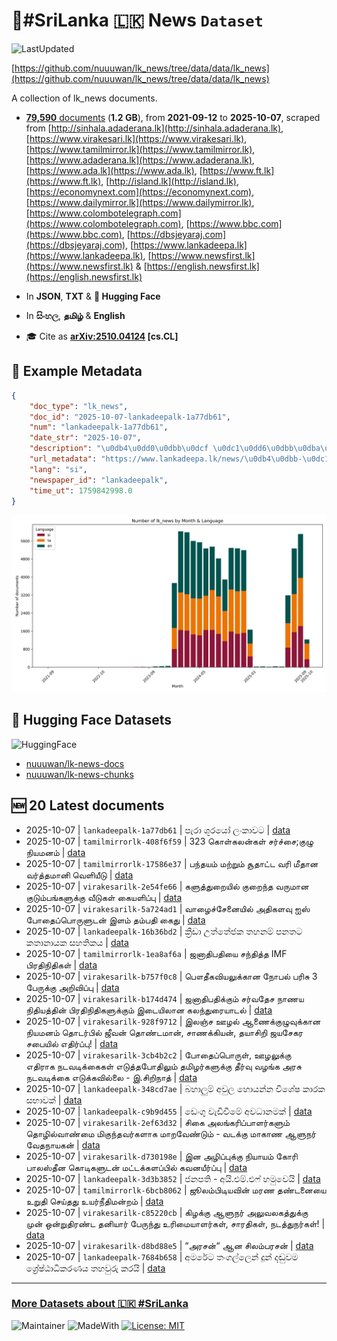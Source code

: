 # 📄#SriLanka 🇱🇰 News `Dataset`

![LastUpdated](https://img.shields.io/badge/last_updated-2025--10--07_18:53:06-green)

[https://github.com/nuuuwan/lk_news/tree/data/data/lk_news](https://github.com/nuuuwan/lk_news/tree/data/data/lk_news)

A collection of lk_news documents.

- [**79,590** documents](https://github.com/nuuuwan/lk_news/tree/data/data/lk_news) (**1.2 GB**), from **2021-09-12** to **2025-10-07**, scraped from [http://sinhala.adaderana.lk](http://sinhala.adaderana.lk), [https://www.virakesari.lk](https://www.virakesari.lk), [https://www.tamilmirror.lk](https://www.tamilmirror.lk), [https://www.adaderana.lk](https://www.adaderana.lk), [https://www.ada.lk](https://www.ada.lk), [https://www.ft.lk](https://www.ft.lk), [http://island.lk](http://island.lk), [https://economynext.com](https://economynext.com), [https://www.dailymirror.lk](https://www.dailymirror.lk), [https://www.colombotelegraph.com](https://www.colombotelegraph.com), [https://www.bbc.com](https://www.bbc.com), [https://dbsjeyaraj.com](https://dbsjeyaraj.com), [https://www.lankadeepa.lk](https://www.lankadeepa.lk), [https://www.newsfirst.lk](https://www.newsfirst.lk) & [https://english.newsfirst.lk](https://english.newsfirst.lk)

- In **JSON**, **TXT** & **🤗 Hugging Face**

- In **සිංහල**, **தமிழ்** & **English**

- 🎓 Cite as **[arXiv:2510.04124](https://arxiv.org/abs/2510.04124) [cs.CL]**

## 📝 Example Metadata

```json
{
    "doc_type": "lk_news",
    "doc_id": "2025-10-07-lankadeepalk-1a77db61",
    "num": "lankadeepalk-1a77db61",
    "date_str": "2025-10-07",
    "description": "\u0db4\u0dd0\u0dbb\u0dcf \u0dc1\u0dd6\u0dbb\u0dba\u0ddd \u0dbd\u0d82\u0d9a\u0dcf\u0dc0\u0da7",
    "url_metadata": "https://www.lankadeepa.lk/news/\u0db4\u0dbb-\u0dc1\u0dbb\u0dba-\u0dbd\u0d9a\u0dc0\u0da7/101-680881",
    "lang": "si",
    "newspaper_id": "lankadeepalk",
    "time_ut": 1759842998.0
}
```

![Chart](https://raw.githubusercontent.com/nuuuwan/lk_news/refs/heads/data/data/lk_news/docs_by_month_and_lang.png)

## 🤗 Hugging Face Datasets

![HuggingFace](https://img.shields.io/badge/-HuggingFace-FDEE21?style=for-the-badge&logo=HuggingFace)

- [nuuuwan/lk-news-docs](https://huggingface.co/datasets/nuuuwan/lk-news-docs)
- [nuuuwan/lk-news-chunks](https://huggingface.co/datasets/nuuuwan/lk-news-chunks)

## 🆕 20 Latest documents

- 2025-10-07 | `lankadeepalk-1a77db61` | පැරා ශූරයෝ ලංකාවට | [data](https://github.com/nuuuwan/lk_news/tree/data/data/lk_news/2020s/2025/2025-10-07-lankadeepalk-1a77db61)
- 2025-10-07 | `tamilmirrorlk-408f6f59` | 323 கொள்கலன்கள் சர்ச்சை;குழு நியமனம் | [data](https://github.com/nuuuwan/lk_news/tree/data/data/lk_news/2020s/2025/2025-10-07-tamilmirrorlk-408f6f59)
- 2025-10-07 | `tamilmirrorlk-17586e37` | பந்தயம் மற்றும் சூதாட்ட வரி மீதான வர்த்தமானி வெளியீடு | [data](https://github.com/nuuuwan/lk_news/tree/data/data/lk_news/2020s/2025/2025-10-07-tamilmirrorlk-17586e37)
- 2025-10-07 | `virakesarilk-2e54fe66` | களுத்துறையில் குறைந்த வருமான குடும்பங்களுக்கு வீடுகள் கையளிப்பு | [data](https://github.com/nuuuwan/lk_news/tree/data/data/lk_news/2020s/2025/2025-10-07-virakesarilk-2e54fe66)
- 2025-10-07 | `virakesarilk-5a724ad1` | வாழைச்சேனையில் அதிகளவு ஐஸ் போதைப்பொருளுடன் இளம் தம்பதி கைது | [data](https://github.com/nuuuwan/lk_news/tree/data/data/lk_news/2020s/2025/2025-10-07-virakesarilk-5a724ad1)
- 2025-10-07 | `lankadeepalk-16b36bd2` | ක්‍රීඩා උත්තේජක තහනම් පනතට කතානායක සහතිකය | [data](https://github.com/nuuuwan/lk_news/tree/data/data/lk_news/2020s/2025/2025-10-07-lankadeepalk-16b36bd2)
- 2025-10-07 | `tamilmirrorlk-1ea8af6a` | ஜனாதிபதியை சந்தித்த IMF பிரதிநிதிகள் | [data](https://github.com/nuuuwan/lk_news/tree/data/data/lk_news/2020s/2025/2025-10-07-tamilmirrorlk-1ea8af6a)
- 2025-10-07 | `virakesarilk-b757f0c8` | பௌதீகவியலுக்கான நோபல் பரிசு 3 பேருக்கு அறிவிப்பு | [data](https://github.com/nuuuwan/lk_news/tree/data/data/lk_news/2020s/2025/2025-10-07-virakesarilk-b757f0c8)
- 2025-10-07 | `virakesarilk-b174d474` | ஜனாதிபதிக்கும் சர்வதேச நாணய நிதியத்தின் பிரதிநிதிகளுக்கும் இடையிலான கலந்துரையாடல் | [data](https://github.com/nuuuwan/lk_news/tree/data/data/lk_news/2020s/2025/2025-10-07-virakesarilk-b174d474)
- 2025-10-07 | `virakesarilk-928f9712` | இலஞ்ச ஊழல் ஆணைக்குழுவுக்கான நியமனம் தொடர்பில் ஜீவன் தொண்டமான், சாணக்கியன், தயாசிறி ஜயசேகர சபையில் எதிர்ப்பு! | [data](https://github.com/nuuuwan/lk_news/tree/data/data/lk_news/2020s/2025/2025-10-07-virakesarilk-928f9712)
- 2025-10-07 | `virakesarilk-3cb4b2c2` | போதைப்பொருள், ஊழலுக்கு எதிராக நடவடிக்கைகள் எடுத்தபோதிலும் தமிழர்களுக்கு தீர்வு வழங்க அரசு நடவடிக்கை எடுக்கவில்லை - இ.சிறிநாத் | [data](https://github.com/nuuuwan/lk_news/tree/data/data/lk_news/2020s/2025/2025-10-07-virakesarilk-3cb4b2c2)
- 2025-10-07 | `lankadeepalk-348cd7ae` | බහාලුම් අවුල හොයන්න විශේෂ කාරක සභාවක් | [data](https://github.com/nuuuwan/lk_news/tree/data/data/lk_news/2020s/2025/2025-10-07-lankadeepalk-348cd7ae)
- 2025-10-07 | `lankadeepalk-c9b9d455` | ඩෙංගු වැඩිවීමේ අවධානමක් | [data](https://github.com/nuuuwan/lk_news/tree/data/data/lk_news/2020s/2025/2025-10-07-lankadeepalk-c9b9d455)
- 2025-10-07 | `virakesarilk-2ef63d32` | சிகை அலங்கரிப்பாளர்களும் தொழில்வாண்மை மிகுந்தவர்களாக மாறவேண்டும் -   வடக்கு மாகாண ஆளுநர் வேதநாயகன் | [data](https://github.com/nuuuwan/lk_news/tree/data/data/lk_news/2020s/2025/2025-10-07-virakesarilk-2ef63d32)
- 2025-10-07 | `virakesarilk-d730198e` | இன அழிப்புக்கு நியாயம் கோரி பாலஸ்தீன கொடிகளுடன் மட்டக்களப்பில் கவனயீர்ப்பு | [data](https://github.com/nuuuwan/lk_news/tree/data/data/lk_news/2020s/2025/2025-10-07-virakesarilk-d730198e)
- 2025-10-07 | `lankadeepalk-3d3b3852` | ජනපති - අයි.එම්.එෆ් හමුවෙයි | [data](https://github.com/nuuuwan/lk_news/tree/data/data/lk_news/2020s/2025/2025-10-07-lankadeepalk-3d3b3852)
- 2025-10-07 | `tamilmirrorlk-6bcb8062` | ஜூலம்பிடியவின் மரண தண்டனையை உறுதி செய்தது உயர்நீதிமன்றம் | [data](https://github.com/nuuuwan/lk_news/tree/data/data/lk_news/2020s/2025/2025-10-07-tamilmirrorlk-6bcb8062)
- 2025-10-07 | `virakesarilk-c85220cb` | கிழக்கு ஆளுநர் அலுவலகத்துக்கு முன் ஒன்றுதிரண்ட தனியார் பேருந்து உரிமையாளர்கள், சாரதிகள், நடத்துநர்கள்! | [data](https://github.com/nuuuwan/lk_news/tree/data/data/lk_news/2020s/2025/2025-10-07-virakesarilk-c85220cb)
- 2025-10-07 | `virakesarilk-d8bd88e5` | “அரசன்“ ஆன சிலம்பரசன் | [data](https://github.com/nuuuwan/lk_news/tree/data/data/lk_news/2020s/2025/2025-10-07-virakesarilk-d8bd88e5)
- 2025-10-07 | `lankadeepalk-7684b658` | අමරේට තංගල්ලෙන් දුන් දඬුවම ශ්‍රේෂ්ඨාධිකරණය තහවුරු කරයි | [data](https://github.com/nuuuwan/lk_news/tree/data/data/lk_news/2020s/2025/2025-10-07-lankadeepalk-7684b658)

---

### [More Datasets about 🇱🇰 #SriLanka](https://github.com/nuuuwan/lk_datasets)

![Maintainer](https://img.shields.io/badge/maintainer-nuuuwan-red)
![MadeWith](https://img.shields.io/badge/made_with-python-blue)
[![License: MIT](https://img.shields.io/badge/License-MIT-yellow.svg)](https://opensource.org/licenses/MIT)
